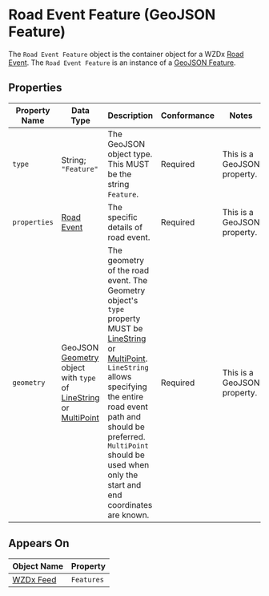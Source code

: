 # Road Event Feature (GeoJSON Feature)
The `Road Event Feature` object is the container object for a WZDx [Road Event](/spec-content/objects/wzdx_road_event.md). The `Road Event Feature` is an instance of a [GeoJSON Feature](https://tools.ietf.org/html/rfc7946#section-3.2).

## Properties
Property Name | Data Type | Description | Conformance | Notes
--- | --- | --- | --- | ---
`type` | String; `"Feature"` | The GeoJSON object type. This MUST be the string `Feature`. | Required | This is a GeoJSON property.
`properties` | [Road Event](/spec-content/objects/road_event.md) | The specific details of road event. | Required | This is a GeoJSON property.
`geometry` | GeoJSON [Geometry](https://tools.ietf.org/html/rfc7946#section-3.1) object with `type` of [LineString](https://tools.ietf.org/html/rfc7946#section-3.1.4) or [MultiPoint](https://tools.ietf.org/html/rfc7946#section-3.1.3) | The geometry of the road event. The Geometry object's `type` property MUST be [LineString](https://tools.ietf.org/html/rfc7946#section-3.1.4) or [MultiPoint](https://tools.ietf.org/html/rfc7946#section-3.1.3). `LineString` allows specifying the entire road event path and should be preferred. `MultiPoint` should be used when only the start and end coordinates are known. | Required | This is a GeoJSON property.

## Appears On
Object Name | Property
--- | ---
[WZDx Feed](/spec-content/objects/wzdx_feed.md) | `Features`
